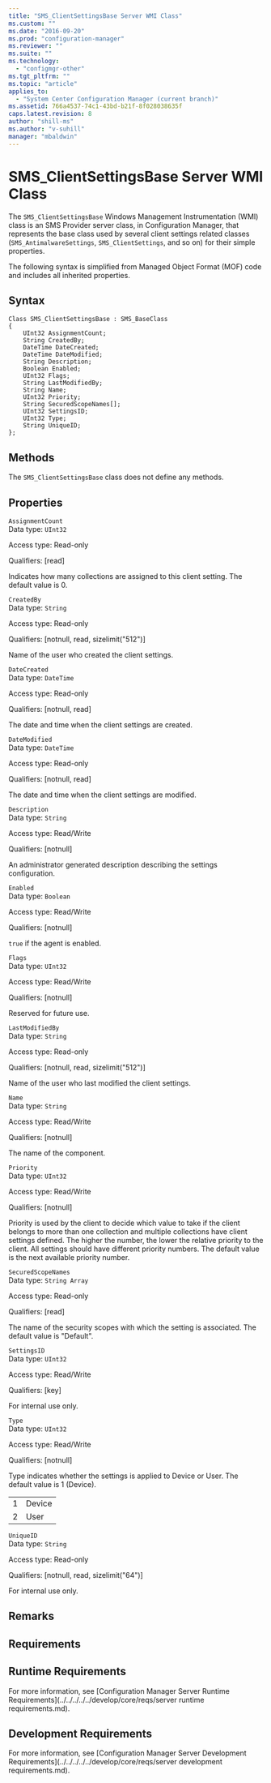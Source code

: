 ```yaml
---
title: "SMS_ClientSettingsBase Server WMI Class"
ms.custom: ""
ms.date: "2016-09-20"
ms.prod: "configuration-manager"
ms.reviewer: ""
ms.suite: ""
ms.technology: 
  - "configmgr-other"
ms.tgt_pltfrm: ""
ms.topic: "article"
applies_to: 
  - "System Center Configuration Manager (current branch)"
ms.assetid: 766a4537-74c1-43bd-b21f-8f028038635f
caps.latest.revision: 8
author: "shill-ms"
ms.author: "v-suhill"
manager: "mbaldwin"
---
```

# SMS_ClientSettingsBase Server WMI Class
The `SMS_ClientSettingsBase` Windows Management Instrumentation (WMI) class is an SMS Provider server class, in Configuration Manager, that represents  the base class used by several client settings related classes (`SMS_AntimalwareSettings`, `SMS_ClientSettings`, and so on) for their simple properties.  
  
 The following syntax is simplified from Managed Object Format (MOF) code and includes all inherited properties.  
  
## Syntax  
  
```  
Class SMS_ClientSettingsBase : SMS_BaseClass  
{  
    UInt32 AssignmentCount;  
    String CreatedBy;  
    DateTime DateCreated;  
    DateTime DateModified;  
    String Description;  
    Boolean Enabled;  
    UInt32 Flags;  
    String LastModifiedBy;  
    String Name;  
    UInt32 Priority;  
    String SecuredScopeNames[];  
    UInt32 SettingsID;  
    UInt32 Type;  
    String UniqueID;  
};  
```  
  
## Methods  
 The `SMS_ClientSettingsBase` class does not define any methods.  
  
## Properties  
 `AssignmentCount`  
 Data type: `UInt32`  
  
 Access type: Read-only  
  
 Qualifiers: [read]  
  
 Indicates how many collections are assigned to this client setting. The default value is 0.  
  
 `CreatedBy`  
 Data type: `String`  
  
 Access type: Read-only  
  
 Qualifiers: [notnull, read, sizelimit("512")]  
  
 Name of the user who created the client settings.  
  
 `DateCreated`  
 Data type: `DateTime`  
  
 Access type: Read-only  
  
 Qualifiers: [notnull, read]  
  
 The date and time when the client settings are created.  
  
 `DateModified`  
 Data type: `DateTime`  
  
 Access type: Read-only  
  
 Qualifiers: [notnull, read]  
  
 The date and time when the client settings are modified.  
  
 `Description`  
 Data type: `String`  
  
 Access type: Read/Write  
  
 Qualifiers: [notnull]  
  
 An administrator generated description describing the settings configuration.  
  
 `Enabled`  
 Data type: `Boolean`  
  
 Access type: Read/Write  
  
 Qualifiers: [notnull]  
  
 `true` if the agent is enabled.  
  
 `Flags`  
 Data type: `UInt32`  
  
 Access type: Read/Write  
  
 Qualifiers: [notnull]  
  
 Reserved for future use.  
  
 `LastModifiedBy`  
 Data type: `String`  
  
 Access type: Read-only  
  
 Qualifiers: [notnull, read, sizelimit("512")]  
  
 Name of the user who last modified the client settings.  
  
 `Name`  
 Data type: `String`  
  
 Access type: Read/Write  
  
 Qualifiers: [notnull]  
  
 The name of the component.  
  
 `Priority`  
 Data type: `UInt32`  
  
 Access type: Read/Write  
  
 Qualifiers: [notnull]  
  
 Priority is used by the client to decide which value to take if the client belongs to more than one collection and multiple collections have client settings defined. The higher the number, the lower the relative priority to the client. All settings should have different priority numbers. The default value is the next available priority number.  
  
 `SecuredScopeNames`  
 Data type: `String Array`  
  
 Access type: Read-only  
  
 Qualifiers: [read]  
  
 The name of the security scopes with which the setting is associated. The default value is "Default".  
  
 `SettingsID`  
 Data type: `UInt32`  
  
 Access type: Read/Write  
  
 Qualifiers: [key]  
  
 For internal use only.  
  
 `Type`  
 Data type: `UInt32`  
  
 Access type: Read/Write  
  
 Qualifiers: [notnull]  
  
 Type indicates whether the settings is applied to Device or User. The default value is 1 (Device).  
  
|||  
|-|-|  
|1|Device|  
|2|User |  
  
 `UniqueID`  
 Data type: `String`  
  
 Access type: Read-only  
  
 Qualifiers: [notnull, read, sizelimit("64")]  
  
 For internal use only.  
  
## Remarks  
  
## Requirements  
  
## Runtime Requirements  
 For more information, see [Configuration Manager Server Runtime Requirements](../../../../../develop/core/reqs/server runtime requirements.md).  
  
## Development Requirements  
 For more information, see [Configuration Manager Server Development Requirements](../../../../../develop/core/reqs/server development requirements.md).